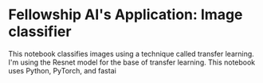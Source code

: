 # Fellowship AI's Application: Image classifier

This notebook classifies images using a technique called transfer learning. I'm using the Resnet model for the base of transfer learning. This notebook uses Python, PyTorch, and fastai

